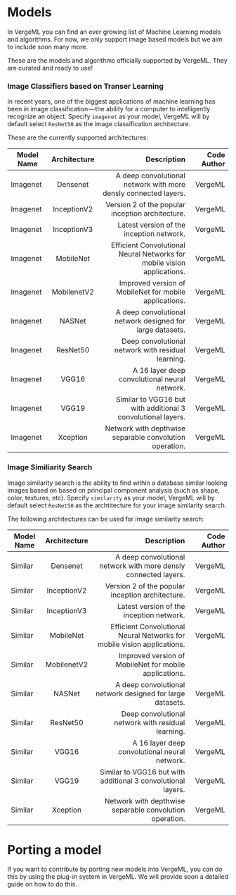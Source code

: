 Models
============

In VergeML you can find an ever growing list of Machine Learning models and algorithms. For now, we only support image based models but we aim to include soon many more. 

These are the models and algorithms officially supported by VergeML. They are curated and ready to use! 

### Image Classifiers based on Transer Learning ###

In recent years, one of the biggest applications of machine learning has been in image classification — the ability for a computer to intelligently recognize an object. Specify ```imagenet``` as your model, VergeML will by default select ```ResNet50``` as the image classification architecture.

These are the currently supported architectures:

| Model Name | Architecture | Description  | Code Author | 
| -----------|:-------------:| -----:| -----:|
| Imagenet | Densenet | A deep convolutional network with more densly connected layers. | VergeML|
| Imagenet| InceptionV2 | Version 2 of the popular inception architecture. | VergeML |
| Imagenet| InceptionV3 | Latest version of the inception network. | VergeML| 
| Imagenet| MobileNet | Efficient Convolutional Neural Networks for mobile vision applications. |VergeML| 
| Imagenet| MobilenetV2 | Improved version of MobileNet for mobile applications. | VergeML |
| Imagenet| NASNet | A deep convolutional network designed for large datasets.| VergeML|
| Imagenet| ResNet50 | Deep convolutional network with residual learning. | VergeML|
| Imagenet| VGG16 | A 16 layer deep convolutional neural network. | VergeML|
| Imagenet| VGG19 | Similar to VGG16 but with additional 3 convolutional layers. | VergeML|
| Imagenet| Xception | Network with depthwise separable convolution operation. | VergeML|

### Image Similiarity Search ###

Image similarity search is the ability to find within a database similar looking images based on based on principal component analysis (such as shape, color, textures, etc).  Specify ```similarity``` as your model, VergeML will by default select ```ResNet50``` as the archtitecture for your image similarity search. 

The following architectures can be used for image similarity search:

| Model Name | Architecture | Description  | Code Author | 
| -----------|:-------------:| -----:| -----:|
| Similar | Densenet | A deep convolutional network with more densly connected layers. | VergeML|
| Similar | InceptionV2 | Version 2 of the popular inception architecture. | VergeML |
| Similar | InceptionV3 | Latest version of the inception network. | VergeML| 
| Similar | MobileNet | Efficient Convolutional Neural Networks for mobile vision applications. |VergeML| 
| Similar | MobilenetV2 | Improved version of MobileNet for mobile applications. |
| Similar | NASNet | A deep convolutional network designed for large datasets.| VergeML|
| Similar | ResNet50 | Deep convolutional network with residual learning. | VergeML|
| Similar | VGG16 | A 16 layer deep convolutional neural network. | VergeML|
| Similar | VGG19 | Similar to VGG16 but with additional 3 convolutional layers. | VergeML|
| Similar | Xception | Network with depthwise separable convolution operation. | VergeML|


Porting a model
============

If you want to contribute by porting new models into VergeML, you can do this by using the plug-in system in VergeML. We will provide soon a detailed guide on how to do this.



